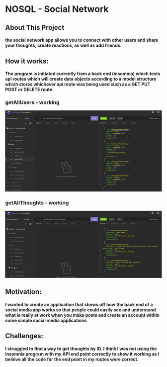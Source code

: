 # NOSQL - Social Network

## About This Project

#### the social network app allows you to connect with other users and share your thoughts, create reactions, as well as add friends.

## How it works:

#### The program is initiated currently from a back end (insomnia) which tests api routes which will create data objects according to a model structure which stores whichever api route was being used such as a GET PUT POST or DELETE route.

### getAllUsers - working
![Alt text](/assets/get-users.PNG)

### getAllThoughts - working
![Alt text](/assets/get-thoughts.PNG)

## Motivation:

#### I wanted to create an application that shows off how the back end of a social media app works so that people could easily see and understand what is really at work when you make posts and create an account within some simple social media applications

## Challenges:

#### I struggled to find a way to get thoughts by ID. I think I was not using the insomnia program with my API end point correctly to show it working as I believe all the code for the end point in my routes were correct.